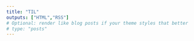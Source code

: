 ```yaml
---
title: "TIL"
outputs: ["HTML","RSS"]
# Optional: render like blog posts if your theme styles that better
# type: "posts"
---
```

